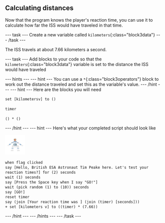 ## Calculating distances

Now that the program knows the player's reaction time, you can use it to calculate how far the ISS would have traveled in that time.

--- task ---
Create a new variable called `kilometers`{:class="block3data"}
--- /task ---

The ISS travels at about 7.66 kilometers a second.

--- task ---
Add blocks to your code so that the `kilometers`{:class="block3data"} variable is set to the distance the ISS would have traveled

--- hints --- --- hint ---
You can use a `*`{:class="block3operators"} block to work out the distance traveled and set this as the variable's value.
--- /hint --- --- hint ---
Here are the blocks you will need

```blocks3
set [kilometersv] to ()

timer

() * ()
```
--- /hint --- --- hint ---
Here's what your completed script should look like

![astronaut sprite](images/astro-sprite.png)

```blocks3
when flag clicked
say [Hello, British ESA Astronaut Tim Peake here. Let's test your reaction times?] for (2) seconds
wait (1) seconds
say [Press the Space key when I say "GO!"]
wait (pick random (1) to (10)) seconds
say [GO!]
reset timer
say (join [Your reaction time was ] (join (timer) [seconds]))
+ set [kilometers v] to ((timer) * (7.66))
```
--- /hint --- --- /hints ---
--- /task ---
	
